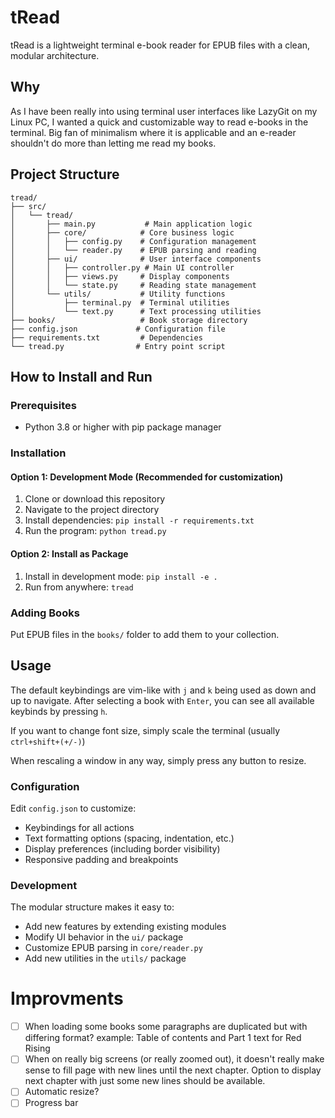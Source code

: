 # tRead

tRead is a lightweight terminal e-book reader for EPUB files with a clean, modular architecture.

## Why

As I have been really into using terminal user interfaces like LazyGit on my Linux PC, I wanted a quick and customizable way to read e-books in the terminal. Big fan of minimalism where it is applicable and an e-reader shouldn't do more than letting me read my books.

## Project Structure

```
tread/
├── src/
│   └── tread/
│       ├── main.py           # Main application logic
│       ├── core/            # Core business logic
│       │   ├── config.py    # Configuration management
│       │   └── reader.py    # EPUB parsing and reading
│       ├── ui/              # User interface components
│       │   ├── controller.py # Main UI controller
│       │   ├── views.py     # Display components
│       │   └── state.py     # Reading state management
│       └── utils/           # Utility functions
│           ├── terminal.py  # Terminal utilities
│           └── text.py      # Text processing utilities
├── books/                   # Book storage directory
├── config.json             # Configuration file
├── requirements.txt         # Dependencies
└── tread.py                # Entry point script
```

## How to Install and Run

### Prerequisites
- Python 3.8 or higher with pip package manager

### Installation

#### Option 1: Development Mode (Recommended for customization)
1. Clone or download this repository
2. Navigate to the project directory
3. Install dependencies: `pip install -r requirements.txt`
4. Run the program: `python tread.py`

#### Option 2: Install as Package
1. Install in development mode: `pip install -e .`
2. Run from anywhere: `tread`

### Adding Books
Put EPUB files in the `books/` folder to add them to your collection.

## Usage

The default keybindings are vim-like with `j` and `k` being used as down and up to navigate. After selecting a book with `Enter`, you can see all available keybinds by pressing `h`.

If you want to change font size, simply scale the terminal (usually `ctrl+shift+(+/-)`)

When rescaling a window in any way, simply press any button to resize. 

### Configuration
Edit `config.json` to customize:
- Keybindings for all actions
- Text formatting options (spacing, indentation, etc.)
- Display preferences (including border visibility)
- Responsive padding and breakpoints

### Development
The modular structure makes it easy to:
- Add new features by extending existing modules
- Modify UI behavior in the `ui/` package
- Customize EPUB parsing in `core/reader.py`
- Add new utilities in the `utils/` package



# Improvments

- [ ] When loading some books some paragraphs are duplicated but with differing format? example: Table of contents and Part 1 text for Red Rising
- [ ] When on really big screens (or really zoomed out), it doesn't really make sense to fill page with new lines until the next chapter. Option to display next chapter with just some new lines should be available.
- [ ] Automatic resize?
- [ ] Progress bar